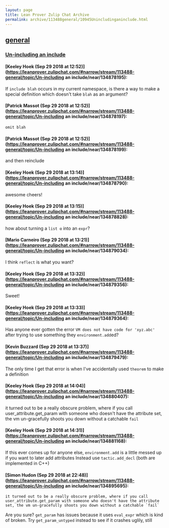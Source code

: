 ```yaml
---
layout: page
title: Lean Prover Zulip Chat Archive 
permalink: archive/113488general/10945Unincludinganinclude.html
---
```


## [general](index.html)
### [Un-including an include](10945Unincludinganinclude.html)

#### [Keeley Hoek (Sep 29 2018 at 12:52)](https://leanprover.zulipchat.com/#narrow/stream/113488-general/topic/Un-including an include/near/134878195):
If `include blah` occurs in my current namespace, is there a way to make a special definition which doesn't take `blah` as an argument?

#### [Patrick Massot (Sep 29 2018 at 12:52)](https://leanprover.zulipchat.com/#narrow/stream/113488-general/topic/Un-including an include/near/134878197):
`omit blah`

#### [Patrick Massot (Sep 29 2018 at 12:52)](https://leanprover.zulipchat.com/#narrow/stream/113488-general/topic/Un-including an include/near/134878199):
and then reinclude

#### [Keeley Hoek (Sep 29 2018 at 13:14)](https://leanprover.zulipchat.com/#narrow/stream/113488-general/topic/Un-including an include/near/134878790):
awesome cheers!

#### [Keeley Hoek (Sep 29 2018 at 13:15)](https://leanprover.zulipchat.com/#narrow/stream/113488-general/topic/Un-including an include/near/134878828):
how about turning a `list α` into an `expr`?

#### [Mario Carneiro (Sep 29 2018 at 13:21)](https://leanprover.zulipchat.com/#narrow/stream/113488-general/topic/Un-including an include/near/134879034):
I think `reflect` is what you want?

#### [Keeley Hoek (Sep 29 2018 at 13:32)](https://leanprover.zulipchat.com/#narrow/stream/113488-general/topic/Un-including an include/near/134879356):
Sweet!

#### [Keeley Hoek (Sep 29 2018 at 13:33)](https://leanprover.zulipchat.com/#narrow/stream/113488-general/topic/Un-including an include/near/134879364):
Has anyone ever gotten the error `VM does not have code for 'xyz.abc'` after trying to use something they `environment.add`ed?

#### [Kevin Buzzard (Sep 29 2018 at 13:37)](https://leanprover.zulipchat.com/#narrow/stream/113488-general/topic/Un-including an include/near/134879479):
The only time I get that error is when I've accidentally used `theorem` to make a definition

#### [Keeley Hoek (Sep 29 2018 at 14:04)](https://leanprover.zulipchat.com/#narrow/stream/113488-general/topic/Un-including an include/near/134880407):
it turned out to be a really obscure problem, where if you call user_attribute.get_param with someone who doesn't have the attribute set, the vm un-gracefully shoots you down without a catchable `fail`

#### [Keeley Hoek (Sep 29 2018 at 14:31)](https://leanprover.zulipchat.com/#narrow/stream/113488-general/topic/Un-including an include/near/134881168):
If this ever comes up for anyone else, `environment.add` is a little messed up if you want to later add attributes
Instead use `tactic.add_decl` (both are implemented in C++)

#### [Simon Hudon (Sep 29 2018 at 22:48)](https://leanprover.zulipchat.com/#narrow/stream/113488-general/topic/Un-including an include/near/134895695):
```quote
it turned out to be a really obscure problem, where if you call user_attribute.get_param with someone who doesn't have the attribute set, the vm un-gracefully shoots you down without a catchable `fail`
```
Are you sure? `get_param` has issues because it uses `eval_expr` which is kind of broken. Try `get_param_untyped` instead to see if it crashes uglily, still

